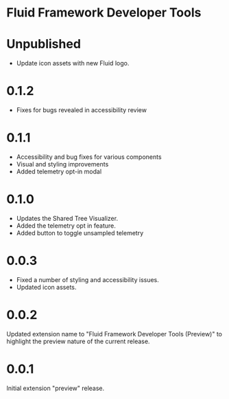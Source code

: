 # Fluid Framework Developer Tools

# Unpublished

<!-- Enumerate unpublished changes here. They can be merged into release sections when the next release is published. -->

- Update icon assets with new Fluid logo.

# 0.1.2

- Fixes for bugs revealed in accessibility review

# 0.1.1

- Accessibility and bug fixes for various components
- Visual and styling improvements
- Added telemetry opt-in modal

# 0.1.0

-   Updates the Shared Tree Visualizer.
-   Added the telemetry opt in feature.
-   Added button to toggle unsampled telemetry

# 0.0.3

-   Fixed a number of styling and accessibility issues.
-   Updated icon assets.

# 0.0.2

Updated extension name to "Fluid Framework Developer Tools (Preview)" to highlight the preview nature of the current release.

# 0.0.1

Initial extension "preview" release.
